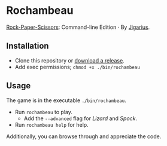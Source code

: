 # Rochambeau

[Rock-Paper-Scissors](https://en.wikipedia.org/wiki/Rock_paper_scissors):
Command-line Edition · By [Jigarius](https://jigarius.com/).

## Installation

  * Clone this repository or [download a release](https://github.com/jigarius/rochambeau/releases). 
  * Add exec permissions; `chmod +x ./bin/rochambeau`

## Usage

The game is in the executable `./bin/rochambeau`.

  * Run `rochambeau` to play.
    * Add the `--advanced` flag for _Lizard_ and _Spock_.
  * Run `rochambeau help` for help.

Additionally, you can browse through and appreciate the code. 
